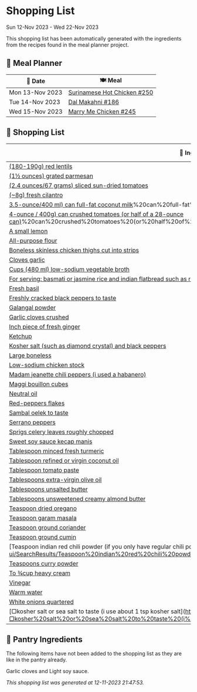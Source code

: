 # Shopping List

Sun 12-Nov 2023 - Wed 22-Nov 2023

This shopping list has been automatically generated with the ingredients from the recipes found in the meal planner project.

## 📅 Meal Planner

|📅 Date| 🍽️ Meal|
|----|----|
|Mon 13-Nov 2023|[Surinamese Hot Chicken #250](https://github.com/bryanbr23/Recipes/issues/250)|
|Tue 14-Nov 2023|[Dal Makahni #186](https://github.com/bryanbr23/Recipes/issues/186)|
|Wed 15-Nov 2023|[Marry Me Chicken #245](https://github.com/bryanbr23/Recipes/issues/245)|

## 🛒 Shopping List

| 🍌 Ingredient| ⚖️ Measurement|
|----------|-----------|
|[(180-190g) red lentils](https://www.sainsburys.co.uk/gol-ui/SearchResults/(180-190g)%20red%20lentils)|1 cup|
|[(1½ ounces) grated parmesan](https://www.sainsburys.co.uk/gol-ui/SearchResults/(1½%20ounces)%20grated%20parmesan)|½cup|
|[(2.4 ounces/67 grams) sliced sun-dried tomatoes](https://www.sainsburys.co.uk/gol-ui/SearchResults/(2.4%20ounces/67%20grams)%20sliced%20sun-dried%20tomatoes)|⅓cup|
|[(~8g) fresh cilantro](https://www.sainsburys.co.uk/gol-ui/SearchResults/(~8g)%20fresh%20cilantro)|1/2 cup|
|[3.5-ounce/400 ml) can full-fat coconut milk](https://www.sainsburys.co.uk/gol-ui/SearchResults/3.5-ounce/400%20ml)%20can%20full-fat%20coconut%20milk)|1|
|[4-ounce / 400g) can crushed tomatoes (or half of a 28-ounce can)](https://www.sainsburys.co.uk/gol-ui/SearchResults/4-ounce%20/%20400g)%20can%20crushed%20tomatoes%20(or%20half%20of%20a%2028-ounce%20can))|1|
|[A small lemon](https://www.sainsburys.co.uk/gol-ui/SearchResults/A%20small%20lemon)|1/2|
|[All-purpose flour](https://www.sainsburys.co.uk/gol-ui/SearchResults/All-purpose%20flour)|¼ cup|
|[Boneless skinless chicken thighs cut into strips](https://www.sainsburys.co.uk/gol-ui/SearchResults/Boneless%20skinless%20chicken%20thighs%20cut%20into%20strips)|1 kg|
|[Cloves garlic](https://www.sainsburys.co.uk/gol-ui/SearchResults/Cloves%20garlic)|4|
|[Cups (480 ml) low-sodium vegetable broth](https://www.sainsburys.co.uk/gol-ui/SearchResults/Cups%20(480%20ml)%20low-sodium%20vegetable%20broth)|2|
|[For serving: basmati or jasmine rice and indian flatbread such as roti](https://www.sainsburys.co.uk/gol-ui/SearchResults/For%20serving:%20basmati%20or%20jasmine%20rice%20and%20indian%20flatbread%20such%20as%20roti)||
|[Fresh basil](https://www.sainsburys.co.uk/gol-ui/SearchResults/Fresh%20basil)||
|[Freshly cracked black peppers to taste](https://www.sainsburys.co.uk/gol-ui/SearchResults/Freshly%20cracked%20black%20peppers%20to%20taste)||
|[Galangal powder](https://www.sainsburys.co.uk/gol-ui/SearchResults/Galangal%20powder)|2 tsp|
|[Garlic cloves crushed](https://www.sainsburys.co.uk/gol-ui/SearchResults/Garlic%20cloves%20crushed)|4|
|[Inch piece of fresh ginger](https://www.sainsburys.co.uk/gol-ui/SearchResults/Inch%20piece%20of%20fresh%20ginger)|2|
|[Ketchup](https://www.sainsburys.co.uk/gol-ui/SearchResults/Ketchup)|1 tbsp|
|[Kosher salt (such as diamond crystal) and black peppers](https://www.sainsburys.co.uk/gol-ui/SearchResults/Kosher%20salt%20(such%20as%20diamond%20crystal)%20and%20black%20peppers)||
|[Large boneless](https://www.sainsburys.co.uk/gol-ui/SearchResults/Large%20boneless)|3|
|[Low-sodium chicken stock](https://www.sainsburys.co.uk/gol-ui/SearchResults/Low-sodium%20chicken%20stock)|1 cup|
|[Madam jeanette chili peppers (i used a habanero)](https://www.sainsburys.co.uk/gol-ui/SearchResults/Madam%20jeanette%20chili%20peppers%20(i%20used%20a%20habanero))|1|
|[Maggi bouillon cubes](https://www.sainsburys.co.uk/gol-ui/SearchResults/Maggi%20bouillon%20cubes)|2|
|[Neutral oil](https://www.sainsburys.co.uk/gol-ui/SearchResults/Neutral%20oil)|2 tbsp|
|[Red-peppers flakes](https://www.sainsburys.co.uk/gol-ui/SearchResults/Red-peppers%20flakes)||
|[Sambal oelek to taste](https://www.sainsburys.co.uk/gol-ui/SearchResults/Sambal%20oelek%20to%20taste)||
|[Serrano peppers](https://www.sainsburys.co.uk/gol-ui/SearchResults/Serrano%20peppers)|1-2|
|[Sprigs celery leaves roughly chopped](https://www.sainsburys.co.uk/gol-ui/SearchResults/Sprigs%20celery%20leaves%20roughly%20chopped)|3|
|[Sweet soy sauce kecap manis](https://www.sainsburys.co.uk/gol-ui/SearchResults/Sweet%20soy%20sauce%20kecap%20manis)|2 tbsp|
|[Tablespoon minced fresh turmeric](https://www.sainsburys.co.uk/gol-ui/SearchResults/Tablespoon%20minced%20fresh%20turmeric)|1|
|[Tablespoon refined or virgin coconut oil](https://www.sainsburys.co.uk/gol-ui/SearchResults/Tablespoon%20refined%20or%20virgin%20coconut%20oil)|1|
|[Tablespoon tomato paste](https://www.sainsburys.co.uk/gol-ui/SearchResults/Tablespoon%20tomato%20paste)|1|
|[Tablespoons extra-virgin olive oil](https://www.sainsburys.co.uk/gol-ui/SearchResults/Tablespoons%20extra-virgin%20olive%20oil)|3|
|[Tablespoons unsalted butter](https://www.sainsburys.co.uk/gol-ui/SearchResults/Tablespoons%20unsalted%20butter)|3|
|[Tablespoons unsweetened creamy almond butter](https://www.sainsburys.co.uk/gol-ui/SearchResults/Tablespoons%20unsweetened%20creamy%20almond%20butter)|3|
|[Teaspoon dried oregano](https://www.sainsburys.co.uk/gol-ui/SearchResults/Teaspoon%20dried%20oregano)|½|
|[Teaspoon garam masala](https://www.sainsburys.co.uk/gol-ui/SearchResults/Teaspoon%20garam%20masala)|1|
|[Teaspoon ground coriander](https://www.sainsburys.co.uk/gol-ui/SearchResults/Teaspoon%20ground%20coriander)|1/2|
|[Teaspoon ground cumin](https://www.sainsburys.co.uk/gol-ui/SearchResults/Teaspoon%20ground%20cumin)|1|
|[Teaspoon indian red chili powder (if you only have regular chili powder](https://www.sainsburys.co.uk/gol-ui/SearchResults/Teaspoon%20indian%20red%20chili%20powder%20(if%20you%20only%20have%20regular%20chili%20powder)|1/2|
|[Teaspoons curry powder](https://www.sainsburys.co.uk/gol-ui/SearchResults/Teaspoons%20curry%20powder)|2|
|[To ¾cup heavy cream](https://www.sainsburys.co.uk/gol-ui/SearchResults/To%20¾cup%20heavy%20cream)|½|
|[Vinegar](https://www.sainsburys.co.uk/gol-ui/SearchResults/Vinegar)|1 tbsp|
|[Warm water](https://www.sainsburys.co.uk/gol-ui/SearchResults/Warm%20water)|1/2 cup|
|[White onions quartered](https://www.sainsburys.co.uk/gol-ui/SearchResults/White%20onions%20quartered)|1|
|[▢kosher salt or sea salt to taste (i use about 1 tsp kosher salt](https://www.sainsburys.co.uk/gol-ui/SearchResults/▢kosher%20salt%20or%20sea%20salt%20to%20taste%20(i%20use%20about%201%20tsp%20kosher%20salt)||

## 🏪 Pantry Ingredients

The following items have not been added to the shopping list as they are like in the pantry already.

Garlic cloves and Light soy sauce.


_This shopping list was generated at 12-11-2023 21:47:53._